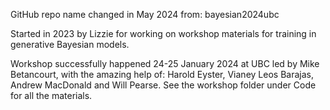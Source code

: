 

GitHub repo name changed in May 2024 from: bayesian2024ubc

Started in 2023 by Lizzie for working on workshop materials for training in generative Bayesian models.

Workshop successfully happened 24-25 January 2024 at UBC led by Mike Betancourt, with the amazing help of: Harold Eyster, Vianey Leos Barajas, Andrew MacDonald and Will Pearse.
See the workshop folder under Code for all the materials. 
